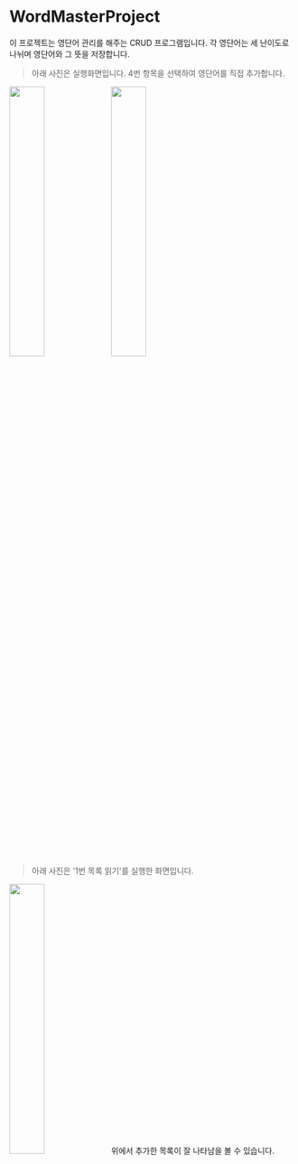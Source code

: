 # WordMasterProject
이 프로젝트는 영단어 관리를 해주는 CRUD 프로그램입니다. 각 영단어는 세 난이도로 나뉘며 영단어와 그 뜻을 저장합니다.     

> 아래 사진은 실행화면입니다. 4번 항목을 선택하여 영단어를 직접 추가합니다.

<img src="https://user-images.githubusercontent.com/83738381/188173019-5461c035-fdca-4c4b-903c-aa1d63b4b274.PNG" width="35%"/>   
<img src="https://user-images.githubusercontent.com/83738381/188174328-788b0a47-de74-463f-bde0-548ae781c799.PNG" width="35%"/>   

> 아래 사진은 '1번 목록 읽기'를 실행한 화면입니다.
<img src="https://user-images.githubusercontent.com/83738381/188174924-62d8ddb3-8407-42b6-bf3f-3e86ffdf9bf7.PNG" width="35%"/>   
위에서 추가한 목록이 잘 나타남을 볼 수 있습니다.
